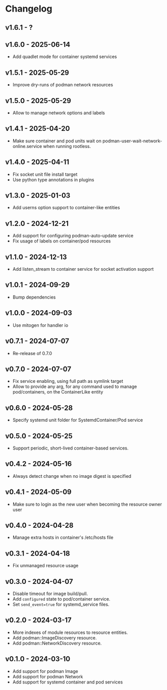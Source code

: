 # Changelog

## v1.6.1 - ?


## v1.6.0 - 2025-06-14

- Add quadlet mode for container systemd services

## v1.5.1 - 2025-05-29

- Improve dry-runs of podman network resources

## v1.5.0 - 2025-05-29

- Allow to manage network options and labels

## v1.4.1 - 2025-04-20

- Make sure container and pod units wait on podman-user-wait-network-online.service when running rootless.

## v1.4.0 - 2025-04-11

- Fix socket unit file install target
- Use python type annotations in plugins

## v1.3.0 - 2025-01-03

- Add userns option support to container-like entities

## v1.2.0 - 2024-12-21

- Add support for configuring podman-auto-update service
- Fix usage of labels on container/pod resources

## v1.1.0 - 2024-12-13

- Add listen_stream to container service for socket activation support

## v1.0.1 - 2024-09-29

- Bump dependencies

## v1.0.0 - 2024-09-03

- Use mitogen for handler io

## v0.7.1 - 2024-07-07

- Re-release of 0.7.0

## v0.7.0 - 2024-07-07

- Fix service enabling, using full path as symlink target
- Allow to provide any arg, for any command used to manage pod/containers, on the ContainerLike entity

## v0.6.0 - 2024-05-28

- Specify systemd unit folder for SystemdContainer/Pod service

## v0.5.0 - 2024-05-25

- Support periodic, short-lived container-based services.

## v0.4.2 - 2024-05-16

- Always detect change when no image digest is specified

## v0.4.1 - 2024-05-09

- Make sure to login as the new user when becoming the resource owner user

## v0.4.0 - 2024-04-28

- Manage extra hosts in container's /etc/hosts file

## v0.3.1 - 2024-04-18

- Fix unmanaged resource usage

## v0.3.0 - 2024-04-07

- Disable timeout for image build/pull.
- Add `configured` state to pod/container service.
- Set `send_event=true` for systemd_service files.

## v0.2.0 - 2024-03-17

- More indexes of module resources to resource entities.
- Add podman::ImageDiscovery resource.
- Add podman::NetworkDiscovery resource.

## v0.1.0 - 2024-03-10

- Add support for podman Image
- Add support for podman Network
- Add support for systemd container and pod services
